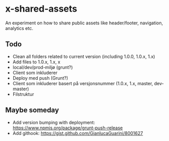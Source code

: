 x-shared-assets
===============

An experiment on how to share public assets like header/footer, navigation, analytics etc.

## Todo

- Clean all folders related to current version (including 1.0.0, 1.0.x, 1.x)
- Add files to 1.0.x, 1.x, x
- local/dev/prod-miljø (grunt?)
- Client som inkluderer
- Deploy med push (Grunt?)
- Client som inkluderer basert på versjonsnummer (1.0.x, 1.x, master, dev-master)
- Filstruktur

## Maybe someday

- Add version bumping with deployment: https://www.npmjs.org/package/grunt-push-release
- Add githook: https://gist.github.com/GianlucaGuarini/8001627
